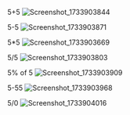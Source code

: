 5+5
![Screenshot_1733903844](https://github.com/user-attachments/assets/81fbb3ff-c0fe-4daa-9698-5b72c0bbfe6c)

5-5
![Screenshot_1733903871](https://github.com/user-attachments/assets/9f7dbb0f-0a1d-47b2-830a-b4405a3f949e)

5*5
![Screenshot_1733903669](https://github.com/user-attachments/assets/1fee5dc5-a96e-47c8-b0fa-cb8bb205ac44)

5/5
![Screenshot_1733903803](https://github.com/user-attachments/assets/8dba182c-4c44-41b8-bed5-56188cdac2ba)

5% of 5
![Screenshot_1733903909](https://github.com/user-attachments/assets/e10eb7e2-bdad-4ce4-bff9-33383a026f74)

5-55
![Screenshot_1733903968](https://github.com/user-attachments/assets/cdb5470d-a663-4d93-9169-8b0604245d17)

5/0
![Screenshot_1733904016](https://github.com/user-attachments/assets/227c8230-c3ce-4013-8bce-7824b8383de4)
